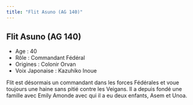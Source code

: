 ```yaml
---
title: "Flit Asuno (AG 140)"
---
```


Flit Asuno (AG 140)
-------------------


- Age : 40  
- Rôle : Commandant Fédéral  
- Origines : Colonir Orvan  
- Voix Japonaise : Kazuhiko Inoue


Flit est désormais un commandant dans les forces Fédérales et voue toujours une haine sans pitié contre les Veigans. Il a depuis fondé une famille avec Emily Amonde avec qui il a eu deux enfants, Asem et Unoa.

